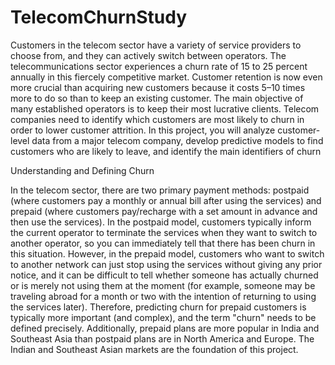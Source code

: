 # TelecomChurnStudy
Customers in the telecom sector have a variety of service providers to choose from, and they can actively switch between operators. The telecommunications sector experiences a churn rate of 15 to 25 percent annually in this fiercely competitive market. Customer retention is now even more crucial than acquiring new customers because it costs 5–10 times more to do so than to keep an existing customer. The main objective of many established operators is to keep their most lucrative clients. Telecom companies need to identify which customers are most likely to churn in order to lower customer attrition. In this project, you will analyze customer-level data from a major telecom company, develop predictive models to find customers who are likely to leave, and identify the main identifiers of churn

Understanding and Defining Churn

In the telecom sector, there are two primary payment methods: postpaid (where customers pay a monthly or annual bill after using the services) and prepaid (where customers pay/recharge with a set amount in advance and then use the services). In the postpaid model, customers typically inform the current operator to terminate the services when they want to switch to another operator, so you can immediately tell that there has been churn in this situation. However, in the prepaid model, customers who want to switch to another network can just stop using the services without giving any prior notice, and it can be difficult to tell whether someone has actually churned or is merely not using them at the moment (for example, someone may be traveling abroad for a month or two with the intention of returning to using the services later). Therefore, predicting churn for prepaid customers is typically more important (and complex), and the term "churn" needs to be defined precisely. Additionally, prepaid plans are more popular in India and Southeast Asia than postpaid plans are in North America and Europe. The Indian and Southeast Asian markets are the foundation of this project.
